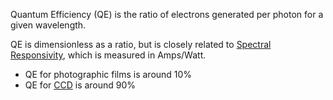 Quantum Efficiency (QE) is the ratio of electrons generated per photon for a given wavelength.

QE is dimensionless as a ratio, but is closely related to [Spectral Responsivity](../../../../../../Creativity%20and%20Arts/Colour%20Theory/Physical%20Aspects%20of%20Colours/Spectral%20Responsivity.md), which is measured in Amps/Watt.

- QE for photographic films is around 10%
- QE for [CCD](../../../../Electronics%20and%20Electricity/Charge-Coupled%20Devices.md) is around 90%